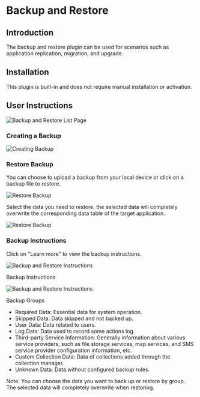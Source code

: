 # Backup and Restore

<PluginInfo name="backup-restore"></PluginInfo>

## Introduction

The backup and restore plugin can be used for scenarios such as application replication, migration, and upgrade.

## Installation

This plugin is built-in and does not require manual installation or activation.

## User Instructions

![Backup and Restore List Page](https://nocobase-docs.oss-cn-beijing.aliyuncs.com/071b969c4db9bdc6d2c359e1b6bef5da.png)

### Creating a Backup

![Creating Backup](https://nocobase-docs.oss-cn-beijing.aliyuncs.com/0e3d9410e6b1cfbda38044033f0b4053.png)

### Restore Backup

You can choose to upload a backup from your local device or click on a backup file to restore.

![Restore Backup](https://nocobase-docs.oss-cn-beijing.aliyuncs.com/e4b95a4376260fd516de7828fd9f1056.png)

Select the data you need to restore, the selected data will completely overwrite the corresponding data table of the target application.

![Restore Backup](https://nocobase-docs.oss-cn-beijing.aliyuncs.com/9c7cb78b51c8f949e417b5a1e0180ae2.png)

### Backup Instructions 

Click on "Learn more" to view the backup instructions.

![Backup and Restore Instructions](https://nocobase-docs.oss-cn-beijing.aliyuncs.com/4f54eba0fde2d6481274665cb184a79e.png)

Backup Instructions

![Backup and Restore Instructions](https://nocobase-docs.oss-cn-beijing.aliyuncs.com/bd5c68cf7e35d04e525f9b13e48e32d9.png)

Backup Groups

- Required Data: Essential data for system operation.
- Skipped Data: Data skipped and not backed up.
- User Data: Data related to users.
- Log Data: Data used to record some actions log.
- Third-party Service Information: Generally information about various service providers, such as file storage services, map services, and SMS service provider configuration information, etc.
- Custom Collection Data: Data of collections added through the collection manager.
- Unknown Data: Data without configured backup rules.

Note: You can choose the data you want to back up or restore by group. The selected data will completely overwrite when restoring.

